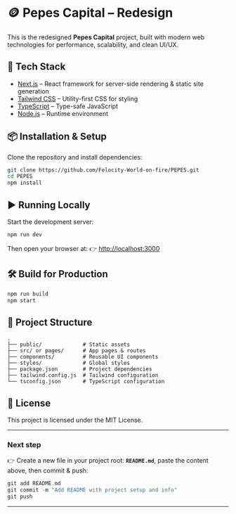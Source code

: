 # 🪙 Pepes Capital – Redesign

This is the redesigned **Pepes Capital** project, built with modern web technologies for performance, scalability, and clean UI/UX.

## 🚀 Tech Stack

* [Next.js](https://nextjs.org/) – React framework for server-side rendering & static site generation
* [Tailwind CSS](https://tailwindcss.com/) – Utility-first CSS for styling
* [TypeScript](https://www.typescriptlang.org/) – Type-safe JavaScript
* [Node.js](https://nodejs.org/) – Runtime environment

## 📦 Installation & Setup

Clone the repository and install dependencies:

```bash
git clone https://github.com/Felocity-World-on-fire/PEPES.git
cd PEPES
npm install
```

## ▶️ Running Locally

Start the development server:

```bash
npm run dev
```

Then open your browser at:
👉 [http://localhost:3000](http://localhost:3000)

## 🛠 Build for Production

```bash
npm run build
npm start
```

## 📂 Project Structure

```
.
├── public/             # Static assets
├── src/ or pages/      # App pages & routes
├── components/         # Reusable UI components
├── styles/             # Global styles
├── package.json        # Project dependencies
├── tailwind.config.js  # Tailwind configuration
└── tsconfig.json       # TypeScript configuration
```

## 📜 License

This project is licensed under the MIT License.

---

### Next step

👉 Create a new file in your project root: **`README.md`**, paste the content above, then commit & push:

```powershell
git add README.md
git commit -m "Add README with project setup and info"
git push
```

---

